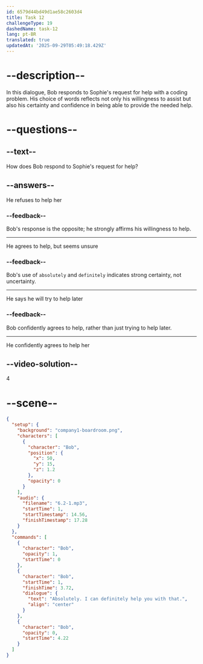 ```yaml
---
id: 6579d44bd49d1ae58c2603d4
title: Task 12
challengeType: 19
dashedName: task-12
lang: pt-BR
translated: true
updatedAt: '2025-09-29T05:49:18.429Z'
---
```


<!-- (Audio) Bob: Absolutely. I can definitely help you with that. -->

# --description--

In this dialogue, Bob responds to Sophie's request for help with a coding problem. His choice of words reflects not only his willingness to assist but also his certainty and confidence in being able to provide the needed help.

# --questions--

## --text--

How does Bob respond to Sophie's request for help?

## --answers--

He refuses to help her

### --feedback--

Bob's response is the opposite; he strongly affirms his willingness to help.

---

He agrees to help, but seems unsure

### --feedback--

Bob's use of `absolutely` and `definitely` indicates strong certainty, not uncertainty.

---

He says he will try to help later

### --feedback--

Bob confidently agrees to help, rather than just trying to help later.

---

He confidently agrees to help her

## --video-solution--

4

# --scene--

```json
{
  "setup": {
    "background": "company1-boardroom.png",
    "characters": [
      {
        "character": "Bob",
        "position": {
          "x": 50,
          "y": 15,
          "z": 1.2
        },
        "opacity": 0
      }
    ],
    "audio": {
      "filename": "6.2-1.mp3",
      "startTime": 1,
      "startTimestamp": 14.56,
      "finishTimestamp": 17.28
    }
  },
  "commands": [
    {
      "character": "Bob",
      "opacity": 1,
      "startTime": 0
    },
    {
      "character": "Bob",
      "startTime": 1,
      "finishTime": 3.72,
      "dialogue": {
        "text": "Absolutely. I can definitely help you with that.",
        "align": "center"
      }
    },
    {
      "character": "Bob",
      "opacity": 0,
      "startTime": 4.22
    }
  ]
}
```
